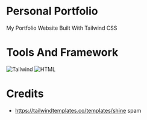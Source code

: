 # Personal Portfolio
My Portfolio Website Built With Tailwind CSS

# Tools And Framework
![Tailwind](https://img.shields.io/badge/Tailwind_CSS-38B2AC?style=for-the-badge&logo=tailwind-css&logoColor=white
) ![HTML](https://img.shields.io/badge/HTML5-E34F26?style=for-the-badge&logo=html5&logoColor=white
)

# Credits
- https://tailwindtemplates.co/templates/shine
spam
